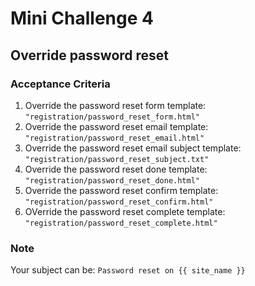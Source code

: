 # Mini Challenge 4

## Override password reset

### Acceptance Criteria
1. Override the password reset form template: `"registration/password_reset_form.html"`
2. Override the password reset email template: `"registration/password_reset_email.html"`
3. Override the password reset email subject template: `"registration/password_reset_subject.txt"`
4. Override the password reset done template: `"registration/password_reset_done.html"`
5. Override the password reset confirm template: `"registration/password_reset_confirm.html"`
6. OVerride the password reset complete template: `"registration/password_reset_complete.html"`

### Note
Your subject can be:
`Password reset on {{ site_name }}`